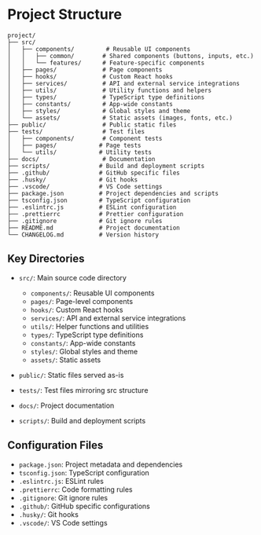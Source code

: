 # Project Structure

```
project/
├── src/
│   ├── components/         # Reusable UI components
│   │   ├── common/        # Shared components (buttons, inputs, etc.)
│   │   └── features/      # Feature-specific components
│   ├── pages/             # Page components
│   ├── hooks/             # Custom React hooks
│   ├── services/          # API and external service integrations
│   ├── utils/             # Utility functions and helpers
│   ├── types/             # TypeScript type definitions
│   ├── constants/         # App-wide constants
│   ├── styles/            # Global styles and theme
│   └── assets/            # Static assets (images, fonts, etc.)
├── public/                # Public static files
├── tests/                 # Test files
│   ├── components/        # Component tests
│   ├── pages/            # Page tests
│   └── utils/            # Utility tests
├── docs/                  # Documentation
├── scripts/              # Build and deployment scripts
├── .github/              # GitHub specific files
├── .husky/               # Git hooks
├── .vscode/              # VS Code settings
├── package.json          # Project dependencies and scripts
├── tsconfig.json         # TypeScript configuration
├── .eslintrc.js          # ESLint configuration
├── .prettierrc           # Prettier configuration
├── .gitignore            # Git ignore rules
├── README.md             # Project documentation
└── CHANGELOG.md          # Version history
```

## Key Directories

- `src/`: Main source code directory
  - `components/`: Reusable UI components
  - `pages/`: Page-level components
  - `hooks/`: Custom React hooks
  - `services/`: API and external service integrations
  - `utils/`: Helper functions and utilities
  - `types/`: TypeScript type definitions
  - `constants/`: App-wide constants
  - `styles/`: Global styles and theme
  - `assets/`: Static assets

- `public/`: Static files served as-is
- `tests/`: Test files mirroring src structure
- `docs/`: Project documentation
- `scripts/`: Build and deployment scripts

## Configuration Files

- `package.json`: Project metadata and dependencies
- `tsconfig.json`: TypeScript configuration
- `.eslintrc.js`: ESLint rules
- `.prettierrc`: Code formatting rules
- `.gitignore`: Git ignore rules
- `.github/`: GitHub specific configurations
- `.husky/`: Git hooks
- `.vscode/`: VS Code settings 